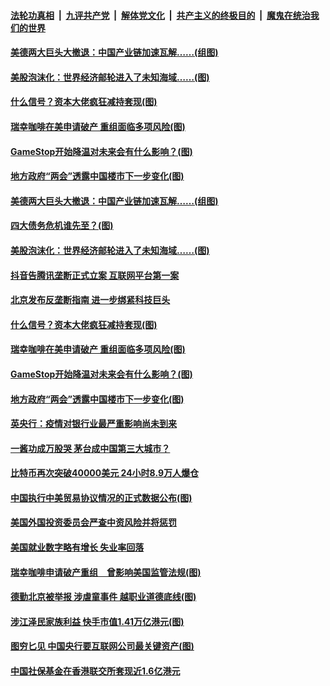 

####  [法轮功真相](../../../../basic/blob/master/README.md?t=02081731) &nbsp;|&nbsp; [九评共产党](../../../../9ping.md/blob/master/README.md?t=02081731) &nbsp;|&nbsp; [解体党文化](../../../../jtdwh.md/blob/master/README.md?t=02081731)  &nbsp;|&nbsp; [共产主义的终极目的](../../../../gczydzjmd.md/blob/master/README.md?t=02081731) &nbsp;|&nbsp; [魔鬼在统治我们的世界](../../../../mgztzwmdsj.md/blob/master/README.md?t=02081731) 

#### [美德两大巨头大撤退：中国产业链加速瓦解……(组图)](../pages/p5/961805.md?t=02081731) 

#### [美股泡沫化：世界经济邮轮进入了未知海域……(图)](../pages/p5/961793.md?t=02081731) 

#### [什么信号？资本大佬疯狂减持套现(图)](../pages/p5/961762.md?t=02081731) 

#### [瑞幸咖啡在美申请破产 重组面临多项风险(图)](../pages/p5/961741.md?t=02081731) 

#### [GameStop开始降温对未来会有什么影响？(图)](../pages/p5/961731.md?t=02081731) 

#### [地方政府“两会”透露中国楼市下一步变化(图)](../pages/p5/961700.md?t=02081731) 

#### [美德两大巨头大撤退：中国产业链加速瓦解……(组图)](../pages/p5/961805.md?t=02081731) 

#### [四大债务危机谁先至？(图)](../pages/p5/961803.md?t=02081731) 

#### [美股泡沫化：世界经济邮轮进入了未知海域……(图)](../pages/p5/961793.md?t=02081731) 

#### [抖音告腾讯垄断正式立案 互联网平台第一案](../pages/p5/961764.md?t=02081731) 

#### [北京发布反垄断指南 进一步绑紧科技巨头](../pages/p5/961763.md?t=02081731) 

#### [什么信号？资本大佬疯狂减持套现(图)](../pages/p5/961762.md?t=02081731) 

#### [瑞幸咖啡在美申请破产 重组面临多项风险(图)](../pages/p5/961741.md?t=02081731) 

#### [GameStop开始降温对未来会有什么影响？(图)](../pages/p5/961731.md?t=02081731) 

#### [地方政府“两会”透露中国楼市下一步变化(图)](../pages/p5/961700.md?t=02081731) 

#### [英央行：疫情对银行业最严重影响尚未到来](../pages/p5/961697.md?t=02081731) 

#### [一酱功成万股哭 茅台成中国第三大城市？](../pages/p5/961687.md?t=02081731) 

#### [比特币再次突破40000美元 24小时8.9万人爆仓](../pages/p5/961683.md?t=02081731) 

#### [中国执行中美贸易协议情况的正式数据公布(图)](../pages/p5/961682.md?t=02081731) 

#### [美国外国投资委员会严查中资风险并将惩罚](../pages/p5/961677.md?t=02081731) 

#### [美国就业数字略有增长 失业率回落](../pages/p5/961675.md?t=02081731) 

#### [瑞幸咖啡申请破产重组　曾影响美国监管法规(图)](../pages/p5/961596.md?t=02081731) 

#### [德勤北京被举报 涉虐童事件 越职业道德底线(图)](../pages/p5/961630.md?t=02081731) 

#### [涉江泽民家族利益 快手市值1.41万亿港元(图)](../pages/p5/961620.md?t=02081731) 

#### [图穷匕见 中国央行要互联网公司最关键资产(图)](../pages/p5/961590.md?t=02081731) 

#### [中国社保基金在香港联交所套现近1.6亿港元](../pages/p5/961591.md?t=02081731) 

